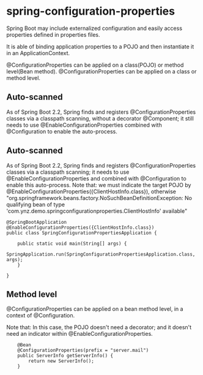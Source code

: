 # spring-configuration-properties

Spring Boot may include externalized configuration and easily access properties defined in properties files. 

It is able of binding application properties to a POJO and then instantiate it in an ApplicationContext.

@ConfigurationProperties can be applied on a class(POJO) or method level(Bean method). 
@ConfigurationProperties can be applied on a class or method level. 

## Auto-scanned
As of Spring Boot 2.2, Spring finds and registers @ConfigurationProperties classes via a classpath scanning, without a decorator @Component; it still needs to use @EnableConfigurationProperties combined with @Configuration to enable the auto-process. 
## Auto-scanned
As of Spring Boot 2.2, Spring finds and registers @ConfigurationProperties classes via a classpath scanning; 
it needs to use @EnableConfigurationProperties and combined with @Configuration to enable this auto-process. 
Note that: we must indicate the target POJO by @EnableConfigurationProperties({ClientHostInfo.class}), otherwise
"org.springframework.beans.factory.NoSuchBeanDefinitionException: No qualifying bean of type 
'com.ynz.demo.springconfigurationproperties.ClientHostInfo' available"

````
@SpringBootApplication
@EnableConfigurationProperties({ClientHostInfo.class})
public class SpringConfigurationPropertiesApplication {

	public static void main(String[] args) {
		SpringApplication.run(SpringConfigurationPropertiesApplication.class, args);
	}

}
````

## Method level

@ConfigurationProperties can be applied on a bean method level, in a context of @Configuration.

Note that: In this case, the POJO doesn't need a decorator; and it doesn't need an indicator within 
@EnableConfigurationProperties.  

````
    @Bean
    @ConfigurationProperties(prefix = "server.mail")
    public ServerInfo getServerInfo() {
        return new ServerInfo();
    }
````


